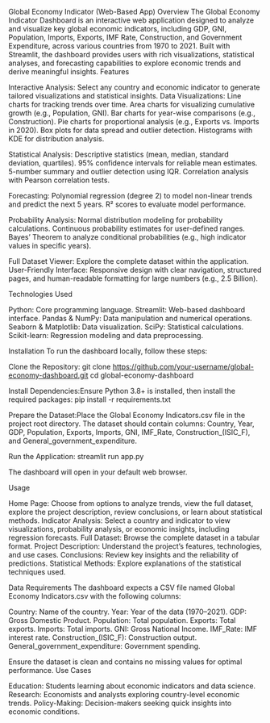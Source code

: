Global Economy Indicator (Web-Based App)
Overview
The Global Economy Indicator Dashboard is an interactive web application designed to analyze and visualize key global economic indicators, including GDP, GNI, Population, Imports, Exports, IMF Rate, Construction, and Government Expenditure, across various countries from 1970 to 2021. Built with Streamlit, the dashboard provides users with rich visualizations, statistical analyses, and forecasting capabilities to explore economic trends and derive meaningful insights.
Features

Interactive Analysis: Select any country and economic indicator to generate tailored visualizations and statistical insights.
Data Visualizations:
Line charts for tracking trends over time.
Area charts for visualizing cumulative growth (e.g., Population, GNI).
Bar charts for year-wise comparisons (e.g., Construction).
Pie charts for proportional analysis (e.g., Exports vs. Imports in 2020).
Box plots for data spread and outlier detection.
Histograms with KDE for distribution analysis.


Statistical Analysis:
Descriptive statistics (mean, median, standard deviation, quartiles).
95% confidence intervals for reliable mean estimates.
5-number summary and outlier detection using IQR.
Correlation analysis with Pearson correlation tests.


Forecasting:
Polynomial regression (degree 2) to model non-linear trends and predict the next 5 years.
R² scores to evaluate model performance.


Probability Analysis:
Normal distribution modeling for probability calculations.
Continuous probability estimates for user-defined ranges.
Bayes’ Theorem to analyze conditional probabilities (e.g., high indicator values in specific years).


Full Dataset Viewer: Explore the complete dataset within the application.
User-Friendly Interface: Responsive design with clear navigation, structured pages, and human-readable formatting for large numbers (e.g., 2.5 Billion).

Technologies Used

Python: Core programming language.
Streamlit: Web-based dashboard interface.
Pandas & NumPy: Data manipulation and numerical operations.
Seaborn & Matplotlib: Data visualization.
SciPy: Statistical calculations.
Scikit-learn: Regression modeling and data preprocessing.

Installation
To run the dashboard locally, follow these steps:

Clone the Repository:
git clone https://github.com/your-username/global-economy-dashboard.git
cd global-economy-dashboard


Install Dependencies:Ensure Python 3.8+ is installed, then install the required packages:
pip install -r requirements.txt


Prepare the Dataset:Place the Global Economy Indicators.csv file in the project root directory. The dataset should contain columns: Country, Year, GDP, Population, Exports, Imports, GNI, IMF_Rate, Construction_(ISIC_F), and General_government_expenditure.

Run the Application:
streamlit run app.py

The dashboard will open in your default web browser.


Usage

Home Page: Choose from options to analyze trends, view the full dataset, explore the project description, review conclusions, or learn about statistical methods.
Indicator Analysis: Select a country and indicator to view visualizations, probability analysis, or economic insights, including regression forecasts.
Full Dataset: Browse the complete dataset in a tabular format.
Project Description: Understand the project’s features, technologies, and use cases.
Conclusions: Review key insights and the reliability of predictions.
Statistical Methods: Explore explanations of the statistical techniques used.

Data Requirements
The dashboard expects a CSV file named Global Economy Indicators.csv with the following columns:

Country: Name of the country.
Year: Year of the data (1970–2021).
GDP: Gross Domestic Product.
Population: Total population.
Exports: Total exports.
Imports: Total imports.
GNI: Gross National Income.
IMF_Rate: IMF interest rate.
Construction_(ISIC_F): Construction output.
General_government_expenditure: Government spending.

Ensure the dataset is clean and contains no missing values for optimal performance.
Use Cases

Education: Students learning about economic indicators and data science.
Research: Economists and analysts exploring country-level economic trends.
Policy-Making: Decision-makers seeking quick insights into economic conditions.
